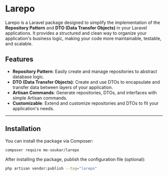# Larepo

Larepo is a Laravel package designed to simplify the implementation of the **Repository Pattern** and **DTO (Data Transfer Objects)** in your Laravel applications. It provides a structured and clean way to organize your application's business logic, making your code more maintainable, testable, and scalable.

## Features

- **Repository Pattern**: Easily create and manage repositories to abstract database logic.
- **DTO (Data Transfer Objects)**: Create and use DTOs to encapsulate and transfer data between layers of your application.
- **Artisan Commands**: Generate repositories, DTOs, and interfaces with simple Artisan commands.
- **Customizable**: Extend and customize repositories and DTOs to fit your application's needs.

---

## Installation

You can install the package via Composer:

```bash
composer require mo-soukar/larepo
```
After installing the package, publish the configuration file (optional):
```bash
php artisan vendor:publish --tag="larepo" 
```
